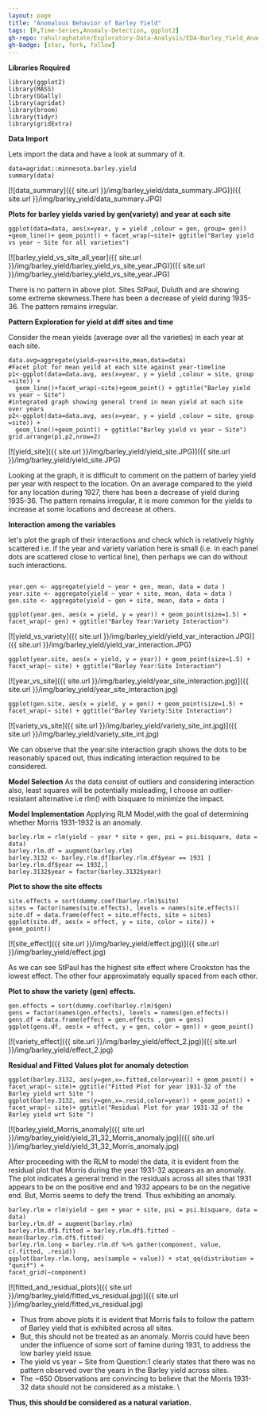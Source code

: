 ```yaml
---
layout: page
title: "Anomalous Behavior of Barley Yield"
tags: [R,Time-Series,Anomaly-Detection, ggplot2]
gh-repo: rahulraghatate/Exploratory-Data-Analysis/EDA-Barley_Yield_Anamoly_Detection[1927-1936]/
gh-badge: [star, fork, follow]
---
```


**Libraries Required**

```{r}
library(ggplot2)
library(MASS)
library(GGally)
library(agridat)
library(broom)
library(tidyr)
library(gridExtra)
```

**Data Import**

Lets import the data and have a look at summary of it.
```{r}
data=agridat::minnesota.barley.yield
summary(data)
```

[![data_summary]({{ site.url }}/img/barley_yield/data_summary.JPG)]({{ site.url }}/img/barley_yield/data_summary.JPG)


**Plots for barley yields varied by gen(variety) and year at each site**

```{r}
ggplot(data=data, aes(x=year, y = yield ,colour = gen, group= gen)) +geom_line()+ geom_point() + facet_wrap(~site)+ ggtitle("Barley yield vs year ~ Site for all varieties")
```

[![barley_yield_vs_site_all_year]({{ site.url }}/img/barley_yield/barley_yield_vs_site_year.JPG)]({{ site.url }}/img/barley_yield/barley_yield_vs_site_year.JPG)


There is no pattern in above plot. Sites StPaul, Duluth and  are showing some extreme skewness.There has been a decrease of yield during 1935-36. The pattern remains irregular.

**Pattern Exploration for yield at diff sites and time**

Consider the mean yields (average over all the varieties) in each year at each site.
```{r}
data.avg=aggregate(yield~year+site,mean,data=data)
#Facet plot for mean yeild at each site against year-timeline
p1<-ggplot(data=data.avg, aes(x=year, y = yield ,colour = site, group =site)) + 
  geom_line()+facet_wrap(~site)+geom_point() + ggtitle("Barley yield vs year ~ Site")
#integrated graph showing general trend in mean yield at each site over years 
p2<-ggplot(data=data.avg, aes(x=year, y = yield ,colour = site, group =site)) + 
  geom_line()+geom_point() + ggtitle("Barley yield vs year ~ Site")
grid.arrange(p1,p2,nrow=2)
```

[![yield_site]({{ site.url }}/img/barley_yield/yield_site.JPG)]({{ site.url }}/img/barley_yield/yield_site.JPG)


Looking at the graph, it is difficult to comment on the pattern of barley yield per year with respect to the location. On an average compared to the yield for any location during 1927, there has been a decrease of yield during 1935-36. The pattern remains irregular, it is more common for the yields to increase at some locations and decrease at others.

**Interaction among the variables**

let's plot the graph of their interactions and check which is relatively highly scattered i.e. if the year and variety variation here is small (i.e. in each  panel dots are scattered close to vertical line), then perhaps we can do without such interactions.
```{r}

year.gen <- aggregate(yield ~ year + gen, mean, data = data )
year.site <- aggregate(yield ~ year + site, mean, data = data )
gen.site <- aggregate(yield ~ gen + site, mean, data = data )

ggplot(year.gen, aes(x = yield, y = year)) + geom_point(size=1.5) + facet_wrap(~ gen) + ggtitle("Barley Year:Variety Interaction")
```

[![yield_vs_variety]({{ site.url }}/img/barley_yield/yield_var_interaction.JPG)]({{ site.url }}/img/barley_yield/yield_var_interaction.JPG)

```{r}
ggplot(year.site, aes(x = yield, y = year)) + geom_point(size=1.5) + facet_wrap(~ site) + ggtitle("Barley Year:Site Interaction")
```
[![year_vs_site]({{ site.url }}/img/barley_yield/year_site_interaction.jpg)]({{ site.url }}/img/barley_yield/year_site_interaction.jpg)

```{r}
ggplot(gen.site, aes(x = yield, y = gen)) + geom_point(size=1.5) + facet_wrap(~ site) + ggtitle("Barley Variety:Site Interaction")
```
[![variety_vs_site]({{ site.url }}/img/barley_yield/variety_site_int.jpg)]({{ site.url }}/img/barley_yield/variety_site_int.jpg)

We can observe that the year:site interaction graph shows the dots to be reasonably spaced out, thus indicating interaction required to be considered.

**Model Selection**
As the data consist of outliers and considering interaction also, least squares will be potentially misleading, I choose an outlier-resistant alternative i.e rlm() with bisquare to minimize the impact.

**Model Implementation**
Applying RLM Model,with the goal of determining whether Morris 1931-1932 is an anomaly.
```{r}
barley.rlm = rlm(yield ~ year * site + gen, psi = psi.bisquare, data = data)
barley.rlm.df = augment(barley.rlm)
barley.3132 <- barley.rlm.df[barley.rlm.df$year == 1931 | barley.rlm.df$year == 1932,]
barley.3132$year = factor(barley.3132$year)
```
**Plot to show the site effects**
```{r}
site.effects = sort(dummy.coef(barley.rlm)$site)
sites = factor(names(site.effects), levels = names(site.effects))
site.df = data.frame(effect = site.effects, site = sites)
ggplot(site.df, aes(x = effect, y = site, color = site)) + geom_point()
```

[![site_effect]({{ site.url }}/img/barley_yield/effect.jpg)]({{ site.url }}/img/barley_yield/effect.jpg)


As we can see StPaul has the highest site effect where Crookston has the lowest effect. The other four approximately equally spaced from each other.

**Plot to show the variety (gen) effects.**
```{r}
gen.effects = sort(dummy.coef(barley.rlm)$gen)
gens = factor(names(gen.effects), levels = names(gen.effects))
gens.df = data.frame(effect = gen.effects , gen = gens)
ggplot(gens.df, aes(x = effect, y = gen, color = gen)) + geom_point()
```

[![variety_effect]({{ site.url }}/img/barley_yield/effect_2.jpg)]({{ site.url }}/img/barley_yield/effect_2.jpg)



**Residual and Fitted Values plot for anomaly detection**
```{r}
ggplot(barley.3132, aes(y=gen,x=.fitted,color=year)) + geom_point() + facet_wrap(~ site)+ ggtitle("Fitted Plot for year 1931-32 of the Barley yield wrt Site ")
ggplot(barley.3132, aes(y=gen,x=.resid,color=year)) + geom_point() + facet_wrap(~ site)+ ggtitle("Residual Plot for year 1931-32 of the Barley yield wrt Site ")
```

[![barley_yield_Morris_anomaly]({{ site.url }}/img/barley_yield/yield_31_32_Morris_anomaly.jpg)]({{ site.url }}/img/barley_yield/yield_31_32_Morris_anomaly.jpg)


After proceeding with the RLM to model the data, it is evident from the residual plot that Morris during the year 1931-32 appears as an anomaly. The plot indicates a general trend in the residuals across all sites that 1931 appears to be on the positive end and 1932 appears to be on the negative end. But, Morris seems to defy the trend. Thus exhibiting an anomaly.
```{r}
barley.rlm = rlm(yield ~ gen + year + site, psi = psi.bisquare, data = data)
barley.rlm.df = augment(barley.rlm)
barley.rlm.df$.fitted = barley.rlm.df$.fitted - mean(barley.rlm.df$.fitted)
barley.rlm.long = barley.rlm.df %>% gather(component, value, c(.fitted, .resid))
ggplot(barley.rlm.long, aes(sample = value)) + stat_qq(distribution = "qunif") +
facet_grid(~component)
```

[![fitted_and_residual_plots]({{ site.url }}/img/barley_yield/fitted_vs_residual.jpg)]({{ site.url }}/img/barley_yield/fitted_vs_residual.jpg)


* Thus from above plots it is evident that Morris fails to follow the pattern of Barley yield that is exhibited across all sites. 
* But, this should not be treated as an anomaly. Morris could have been under the influence of some sort of famine during 1931, to address the low barley yield issue.
* The yield vs year ~ Site from Question:1 clearly states that there was no pattern observed over the years in the Barley yield across sites.
* The ~650 Observations are convincing to believe that the Morris 1931-32 data should not be considered as a mistake. \

**Thus, this should be considered as a natural variation.**
